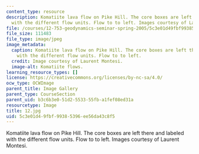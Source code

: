 ```yaml
---
content_type: resource
description: Komatiite lava flow on Pike Hill. The core boxes are left there and labeled
  with the different flow units. Flow to to left. Images courtesy of Laurent Montesi.
file: /courses/12-753-geodynamics-seminar-spring-2005/5c3e01d49fbf99385396ee56da43c8f5_12.jpg
file_size: 111483
file_type: image/jpeg
image_metadata:
  caption: Komatiite lava flow on Pike Hill. The core boxes are left there and labeled
    with the different flow units. Flow to to left.
  credit: Image courtesy of Laurent Montesi.
  image-alt: Komatiite flows.
learning_resource_types: []
license: https://creativecommons.org/licenses/by-nc-sa/4.0/
ocw_type: OCWImage
parent_title: Image Gallery
parent_type: CourseSection
parent_uid: b3c6b3e0-51d2-5533-55fb-a1fef08ed31a
resourcetype: Image
title: 12.jpg
uid: 5c3e01d4-9fbf-9938-5396-ee56da43c8f5
---
```

Komatiite lava flow on Pike Hill. The core boxes are left there and labeled with the different flow units. Flow to to left. Images courtesy of Laurent Montesi.